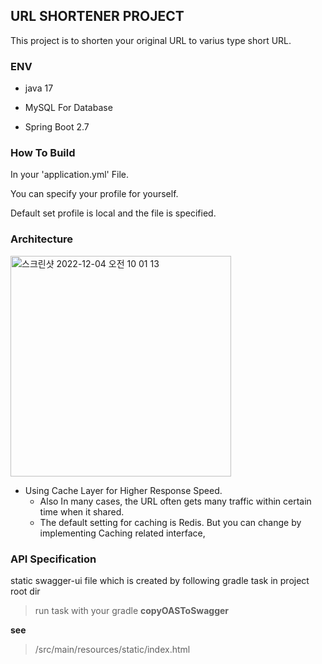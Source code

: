 ## URL SHORTENER PROJECT

This project is to shorten your original URL to varius type short URL.

### ENV 
- java 17

- MySQL For Database

- Spring Boot 2.7


### How To Build

In your 'application.yml' File.

You can specify your profile for yourself.


Default set profile is local and the file is specified.


### Architecture
<img width="353" alt="스크린샷 2022-12-04 오전 10 01 13" src="https://user-images.githubusercontent.com/64317196/205469292-2fa220b7-fbaf-4186-8a6c-74f8784a8e8f.png">

- Using Cache Layer for Higher Response Speed.
  - Also In many cases, the URL often gets many traffic within certain time when it shared.
  - The default setting for caching is Redis. But you can change by implementing Caching related interface,

### API Specification

static swagger-ui file which is created by following gradle task in project root dir

> run task with your gradle **copyOASToSwagger** 

**see**
> /src/main/resources/static/index.html
